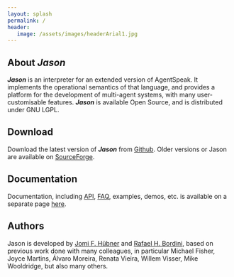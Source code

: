 ```yaml
---
layout: splash
permalink: /
header:
   image: /assets/images/headerArial1.jpg
---
```

## About _**Jason**_

_**Jason**_ is an interpreter for an extended version of AgentSpeak. It implements the operational semantics of that language, and provides a platform for the development of multi-agent systems, with many user-customisable features. _**Jason**_ is available Open Source, and is distributed under GNU LGPL. 


## Download
Download the latest version of _**Jason**_ from [Github](https://github.com/jason-lang/jason/releases). Older versions or Jason are available on [SourceForge](https://sourceforge.net/projects/jason).


## Documentation
Documentation, including [API](https://???), [FAQ](https://???), examples, demos, etc. is available on a separate page [here](https://jason-lang.github.io/jason/).


## Authors
Jason is developed by [Jomi F. Hübner](https://jomifred.github.io/) and [Rafael H. Bordini](https://www.inf.pucrs.br/r.bordini/), based on previous work done with many colleagues, in particular Michael Fisher, Joyce Martins, Álvaro Moreira, Renata Vieira, Willem Visser, Mike Wooldridge, but also many others.
